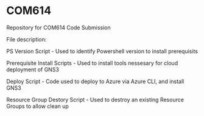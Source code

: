 # COM614
Repository for COM614 Code Submission

File description:

PS Version Script - Used to identify Powershell version to install prerequisits

Prerequisite Install Scripts - Used to install tools nessesary for cloud deployment of GNS3

Deploy Script - Code used to deploy to Azure via Azure CLI, and install GNS3

Resource Group Destory Script - Used to destroy an existing Resource Groups to allow clean up


